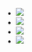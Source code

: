 - ![](https://remnote-user-data.s3.amazonaws.com/qxYJdr94aC5w0VreYYa9g5-JwHkhezInMV_Bal2K5bK6rA9Dih2pc9D49dg-V5lp5JGIYhaDF1SP5LjOit0OTYo5BT9bqT4tc5QuPP0awnBBOFiG7-VAgIkRM4NEsytT.png) 
- ![](https://remnote-user-data.s3.amazonaws.com/vj6Xo_v2KJ_2p9BxDc-X9U4lADK6_q1XaDMGjfUsWZHPRN0_d1MCBjSDCdOzKdocBiWILnhLUwSObfl7eXtdcQpQvrN66Ksuoeq20jYajh8GJA7NTolC0v7V9poUYzjf.png) 
- ![](https://remnote-user-data.s3.amazonaws.com/j9bx2luoDOKfdaXR6kQeG_nTmZ_2dPmQvB4ZMNsj3MJ4Ql4Jj82hAxo5gVe-cZZlIiIRFrTxv0KM1YrLEN30CTlUZqVgGGFikM9EkzYQFBsr0Ew1YH1tq19r6d3Iwrtp.png) 
- ![](https://remnote-user-data.s3.amazonaws.com/KT2V90UolHBQzUkQkrUSRQjOVf3LEKkMUpS1WMqPXUih_DEYtkNAa1garVY3c8w2YZ7Nm1GurcCnlA_wP6O_MG4YknVU35c5zSe82hR27vKHKOTRWUy1OAR6gsdrkRSx.png) 
